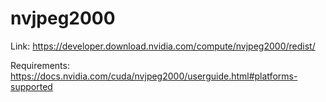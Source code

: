# nvjpeg2000

Link: <https://developer.download.nvidia.com/compute/nvjpeg2000/redist/>

Requirements: <https://docs.nvidia.com/cuda/nvjpeg2000/userguide.html#platforms-supported>
